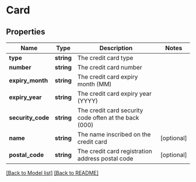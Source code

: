 # Card

## Properties

Name | Type | Description | Notes
------------ | ------------- | ------------- | -------------
**type** | **string** | The credit card type | 
**number** | **string** | The credit card number | 
**expiry_month** | **string** | The credit card expiry month (MM) | 
**expiry_year** | **string** | The credit card expiry year (YYYY) | 
**security_code** | **string** | The credit card security code often at the back (000) | 
**name** | **string** | The name inscribed on the credit card | [optional] 
**postal_code** | **string** | The credit card registration address postal code | [optional] 

[[Back to Model list]](../README.md#documentation-for-models) [[Back to README]](../README.md)

